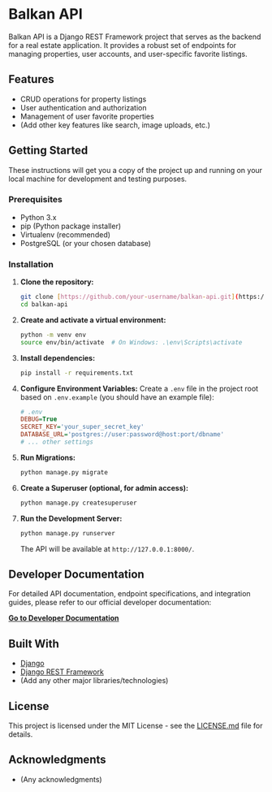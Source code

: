 # Balkan API

Balkan API is a Django REST Framework project that serves as the backend for a real estate application. It provides a robust set of endpoints for managing properties, user accounts, and user-specific favorite listings.

## Features

* CRUD operations for property listings
* User authentication and authorization
* Management of user favorite properties
* (Add other key features like search, image uploads, etc.)

## Getting Started

These instructions will get you a copy of the project up and running on your local machine for development and testing purposes.

### Prerequisites

* Python 3.x
* pip (Python package installer)
* Virtualenv (recommended)
* PostgreSQL (or your chosen database)

### Installation

1.  **Clone the repository:**
    ```bash
    git clone [https://github.com/your-username/balkan-api.git](https://github.com/your-username/balkan-api.git)
    cd balkan-api
    ```

2.  **Create and activate a virtual environment:**
    ```bash
    python -m venv env
    source env/bin/activate  # On Windows: .\env\Scripts\activate
    ```

3.  **Install dependencies:**
    ```bash
    pip install -r requirements.txt
    ```

4.  **Configure Environment Variables:**
    Create a `.env` file in the project root based on `.env.example` (you should have an example file):
    ```ini
    # .env
    DEBUG=True
    SECRET_KEY='your_super_secret_key'
    DATABASE_URL='postgres://user:password@host:port/dbname'
    # ... other settings
    ```

5.  **Run Migrations:**
    ```bash
    python manage.py migrate
    ```

6.  **Create a Superuser (optional, for admin access):**
    ```bash
    python manage.py createsuperuser
    ```

7.  **Run the Development Server:**
    ```bash
    python manage.py runserver
    ```
    The API will be available at `http://127.0.0.1:8000/`.

## Developer Documentation

For detailed API documentation, endpoint specifications, and integration guides, please refer to our official developer documentation:

[**Go to Developer Documentation**](./docs/index.md)

## Built With

* [Django](https://www.djangoproject.com/)
* [Django REST Framework](https://www.django-rest-framework.org/)
* (Add any other major libraries/technologies)

## License

This project is licensed under the MIT License - see the [LICENSE.md](LICENSE.md) file for details.

## Acknowledgments

* (Any acknowledgments)
